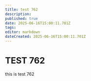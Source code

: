 ```yaml
---
title: test 762
description: 
published: true
date: 2025-06-16T15:00:11.701Z
tags: 
editor: markdown
dateCreated: 2025-06-16T15:00:11.701Z
---
```


# TEST 762
this is test 762
